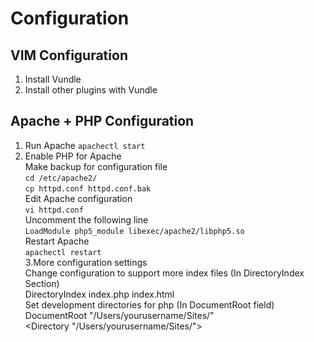 # Configuration
## VIM Configuration
1. Install Vundle 
2. Install other plugins with Vundle

## Apache + PHP Configuration
1. Run Apache
```apachectl start```
2. Enable PHP for Apache  
Make backup for configuration file    
```cd /etc/apache2/```  
```cp httpd.conf httpd.conf.bak```  
Edit Apache configuration  
```vi httpd.conf```  
Uncomment the following line    
```LoadModule php5_module libexec/apache2/libphp5.so```   
Restart Apache  
```apachectl restart```  
3.More configuration settings  
Change configuration to support more index files (In DirectoryIndex Section)  
    DirectoryIndex index.php index.html  
Set development directories for php (In DocumentRoot field)  
    DocumentRoot "/Users/yourusername/Sites/"  
    <Directory "/Users/yourusername/Sites/">  
    
